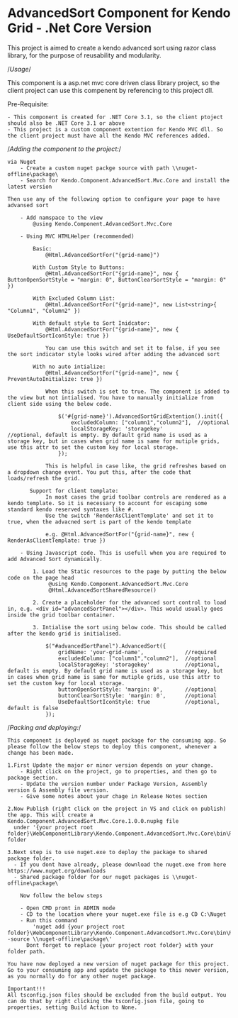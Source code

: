 # AdvancedSort Component for Kendo Grid - .Net Core Version

This project is aimed to create a kendo advanced sort using razor class library, for the purpose of reusability and modularity. 

/*Usage*/

This component is a asp.net mvc core driven class library project, so the client project can use this compenent by referencing to this project dll.

Pre-Requisite:

    - This component is created for .NET Core 3.1, so the client ptoject should also be .NET Core 3.1 or above
    - This project is a custom component extention for Kendo MVC dll. So the client project must have all the Kendo MVC references added.

/*Adding the component to the project:*/

    via Nuget
        - Create a custom nuget packge source with path \\nuget-offline\package\
        - Search for Kendo.Component.AdvancedSort.Mvc.Core and install the latest version
    
    Then use any of the following option to configure your page to have advansed sort

        - Add namspace to the view
            @using Kendo.Component.AdvancedSort.Mvc.Core

        - Using MVC HTMLHelper (recommended)

            Basic: 
                @Html.AdvancedSortFor("{grid-name}")

            With Custom Style to Buttons: 
                @Html.AdvancedSortFor("{grid-name}", new { ButtonOpenSortStyle = "margin: 0", ButtonClearSortStyle = "margin: 0" })

            With Excluded Column List: 
                @Html.AdvancedSortFor("{grid-name}", new List<string>{ "Column1", "Column2" })

            With default style to Sort Inidcator:
                @Html.AdvancedSortFor("{grid-name}", new { UseDefaultSortIconStyle: true })

                You can use this switch and set it to false, if you see the sort indicator style looks wired after adding the advanced sort

            With no auto intialize:
                @Html.AdvancedSortFor("{grid-name}", new { PreventAutoInitialize: true })

                When this switch is set to true. The component is added to the view but not intialised. You have to manually initialize from client side using the below code.

                    $('#{grid-name}').AdvancedSortGridExtention().init({
                        excludedColumn: ["column1","column2"],  //optional
                        localStorageKey: 'storagekey'           //optional, default is empty. By default grid name is used as a storage key, but in cases when grid name is same for mutiple grids, use this attr to set the custom key for local storage.
                    });

                This is helpful in case like, the grid refreshes based on a dropdown change event. You put this, after the code that loads/refresh the grid. 
           
           Support for client template:
                In most cases the grid toolbar controls are rendered as a kendo template. So it is necessary to account for escaping some standard kendo reserved syntaxes like #.
                Use the switch 'RenderAsClientTemplate' and set it to true, when the advacned sort is part of the kendo template

                e.g. @Html.AdvancedSortFor("{grid-name}", new { RenderAsClientTemplate: true })

        - Using Javascript code. This is usefull when you are required to add Advanced Sort dynamically.

            1. Load the Static resources to the page by putting the below code on the page head
                 @using Kendo.Component.AdvancedSort.Mvc.Core
                 @Html.AdvancedSortSharedResource()

            2. Create a placeholder for the advanced sort control to load in, e.g. <div id="advancedSortPanel"></div>. This would usually goes inside the grid toolbar container.

            3. Intialise the sort using below code. This should be called after the kendo grid is initialised. 

                $("#advancedSortPanel").AdvancedSort({
                    gridName: 'your-grid-name',             //required
                    excludedColumn: ["column1","column2"],  //optional
                    localStorageKey: 'storagekey'           //optional, default is empty. By default grid name is used as a storage key, but in cases when grid name is same for mutiple grids, use this attr to set the custom key for local storage.
                    buttonOpenSortStyle: 'margin: 0',       //optional
                    buttonClearSortStyle: 'margin: 0',      //optional
                    UseDefaultSortIconStyle: true           //optional, default is false
                });

/*Packing and deploying:*/

    This component is deployed as nuget package for the consuming app. So please follow the below steps to deploy this component, whenever a change has been made.

    1.First Update the major or minor version depends on your change. 
        - Right click on the project, go to properties, and then go to package section.
        - Update the version number under Package Version, Assembly version & Assembly file version.
        - Give some notes about your chage in Release Notes section

    2.Now Publish (right click on the project in VS and click on publish) the app. This will create a Kendo.Component.AdvancedSort.Mvc.Core.1.0.0.nupkg file 
      under '{your project root folder}\WebComponentLibrary\Kendo.Component.AdvancedSort.Mvc.Core\bin\Release\netcoreapp3.1\publish' folder

    3.Next step is to use nuget.exe to deploy the package to shared package folder.
      - If you dont have already, please download the nuget.exe from here https://www.nuget.org/downloads
      - Shared package folder for our nuget packages is \\nuget-offline\package\

        Now follow the below steps

        - Open CMD promt in ADMIN mode
        - CD to the location where your nuget.exe file is e.g CD C:\Nuget
        - Run this command 
            'nuget add {your project root folder}\WebComponentLibrary\Kendo.Component.AdvancedSort.Mvc.Core\bin\Release\netcoreapp3.1\publish\Kendo.Component.AdvancedSort.Mvc.Core.1.0.0.nupkg -source \\nuget-offline\package\'
          Dont forget to replace {your project root folder} with your folder path.
  
    You have now deployed a new version of nuget package for this project. Go to your consuming app and update the package to this newer version, as you normally do for any other nuget package.

    Important!!! 
    All tsconfig.json files should be excluded from the build output. You can do that by right clicking the tsconfig.json file, going to properties, setting Build Action to None.
